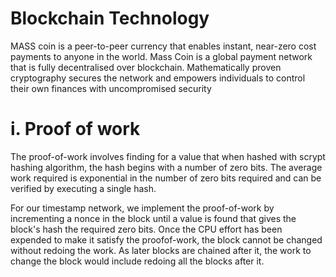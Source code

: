 Blockchain Technology
================================


MASS coin is a peer-to-peer currency that enables instant, near-zero cost
payments to anyone in the world. Mass Coin is a global payment network
that is fully decentralised over blockchain. Mathematically proven
cryptography secures the network and empowers individuals to control their
own finances with uncompromised security

  i. Proof of work
  ================================ 

The proof-of-work involves finding for a value that when hashed with scrypt
hashing algorithm, the hash begins with a number of zero bits. The average work
required is exponential in the number of zero bits required and can be verified by
executing a single hash.

For our timestamp network, we implement the proof-of-work by incrementing a
nonce in the block until a value is found that gives the block's hash the required
zero bits. Once the CPU effort has been expended to make it satisfy the proofof-work,
the block cannot be changed without redoing the work. As later blocks
are chained after it, the work to change the block would include redoing all the
blocks after it.
